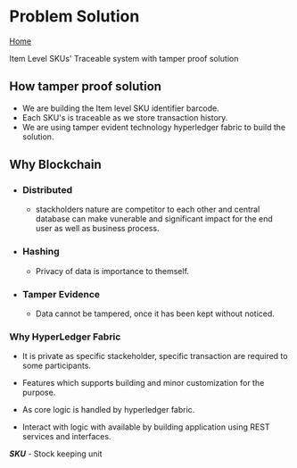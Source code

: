 # Problem Solution

[Home](/README.md)

Item Level SKUs' Traceable system with tamper proof solution

## How tamper proof solution 

- We are building the Item level SKU identifier barcode.
- Each SKU's is traceable as we store transaction history.
- We are using tamper evident technology hyperledger fabric to build the solution.

## Why Blockchain

- ### Distributed

  - stackholders nature are competitor to each other and central database can make vunerable and significant impact for the end user as well as business process.

- ### Hashing

  - Privacy of data is importance to themself.

- ### Tamper Evidence

  - Data cannot be tampered, once it has been kept without noticed.

### Why HyperLedger Fabric

- It is private as specific stackeholder, specific transaction are required to some participants.
- Features which supports building and minor customization for the purpose.

- As core logic is handled by hyperledger fabric.
- Interact with logic with available by building application using REST services and interfaces.

***SKU*** - Stock keeping unit
